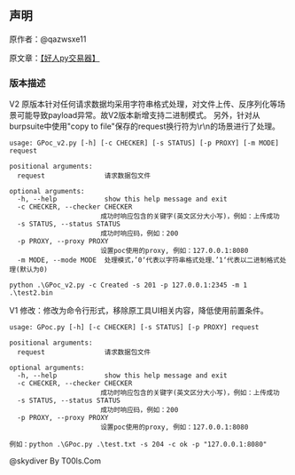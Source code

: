 ## 声明
 原作者：@qazwsxe11
 
 原文章：[【好人py交易器】](https://www.t00ls.com/viewthread.php?tid=67202&extra=&page=1)

### 版本描述 
 V2
 原版本针对任何请求数据均采用字符串格式处理，对文件上传、反序列化等场景可能导致payload异常。故V2版本新增支持二进制模式。
 另外，针对从burpsuite中使用"copy to file"保存的request换行符为\r\n的场景进行了处理。

 ````
 usage: GPoc_v2.py [-h] [-c CHECKER] [-s STATUS] [-p PROXY] [-m MODE] request

 positional arguments:
   request               请求数据包文件

 optional arguments:
   -h, --help            show this help message and exit
   -c CHECKER, --checker CHECKER
                        成功时响应包含的关键字(英文区分大小写)，例如：上传成功
   -s STATUS, --status STATUS
                        成功时响应码，例如：200
   -p PROXY, --proxy PROXY
                        设置poc使用的proxy, 例如：127.0.0.1:8080
   -m MODE, --mode MODE  处理模式，’0‘代表以字符串格式处理、’1‘代表以二进制格式处理(默认为0)
 
 python .\GPoc_v2.py -c Created -s 201 -p 127.0.0.1:2345 -m 1 .\test2.bin
 ````
 
 V1
 修改：修改为命令行形式，移除原工具UI相关内容，降低使用前置条件。
 
 ````
 usage: GPoc.py [-h] [-c CHECKER] [-s STATUS] [-p PROXY] request

 positional arguments:
   request               请求数据包文件

 optional arguments:
   -h, --help            show this help message and exit
   -c CHECKER, --checker CHECKER
                        成功时响应包含的关键字(英文区分大小写)，例如：上传成功
   -s STATUS, --status STATUS
                        成功时响应码，例如：200
   -p PROXY, --proxy PROXY
                        设置poc使用的proxy, 例如：127.0.0.1:8080
 
 例如：python .\GPoc.py .\test.txt -s 204 -c ok -p "127.0.0.1:8080"
 ````

@skydiver
By T00ls.Com